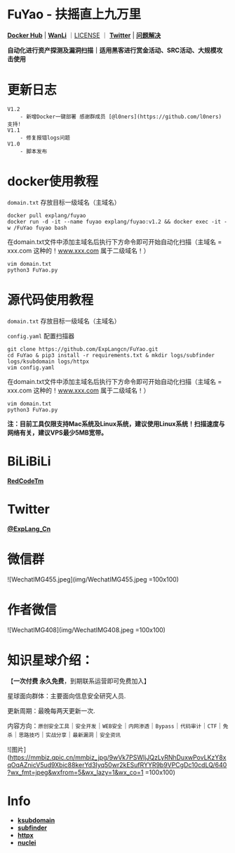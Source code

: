 # FuYao - 扶摇直上九万里

**[Docker Hub](https://hub.docker.com/r/explang/fuyaos)** | **[WanLi](https://github.com/ExpLangcn/WanLi)** ｜[LICENSE](LICENSE) ｜ **[Twitter](https://twitter.com/ExpLang_Cn)** | **[问题解决](https://github.com/ExpLangcn/FuYao/wiki/help)**

**自动化进行资产探测及漏洞扫描｜适用黑客进行赏金活动、SRC活动、大规模攻击使用**

# 更新日志

```
V1.2
    - 新增Docker一键部署 感谢群成员 [@l0ners](https://github.com/l0ners) 支持!
V1.1
    - 修复报错logs问题
V1.0
    - 脚本发布
```

# docker使用教程

`domain.txt` 存放目标一级域名（主域名）

```
docker pull explang/fuyao
docker run -d -it --name fuyao explang/fuyao:v1.2 && docker exec -it -w /FuYao fuyao bash
```

在domain.txt文件中添加主域名后执行下方命令即可开始自动化扫描（主域名 = xxx.com 这种的！www.xxx.com 属于二级域名！）

```
vim domain.txt
python3 FuYao.py
```

# 源代码使用教程

`domain.txt` 存放目标一级域名（主域名）

`config.yaml` 配置扫描器

```
git clone https://github.com/ExpLangcn/FuYao.git
cd FuYao & pip3 install -r requirements.txt & mkdir logs/subfinder logs/ksubdomain logs/httpx
vim config.yaml
```

在domain.txt文件中添加主域名后执行下方命令即可开始自动化扫描（主域名 = xxx.com 这种的！www.xxx.com 属于二级域名！）

```
vim domain.txt
python3 FuYao.py
```

**注：目前工具仅限支持Mac系统及Linux系统，建议使用Linux系统！扫描速度与网络有关，建议VPS最少5MB宽带。**

# BiLiBiLi

**[RedCodeTm](https://www.bilibili.com/)**

# Twitter

**[@ExpLang_Cn](https://twitter.com/ExpLang_Cn)**

# 微信群

![WechatIMG455.jpeg](img/WechatIMG455.jpeg =100x100)

# 作者微信

![WechatIMG408](img/WechatIMG408.jpeg =100x100)

# 知识星球介绍：

【**一次付费 永久免费**，到期联系运营即可免费加入】 

星球面向群体：主要面向信息安全研究人员. 

更新周期：最晚每两天更新一次. 

内容方向：`原创安全工具`｜`安全开发`｜`WEB安全`｜`内网渗透`｜`Bypass`｜`代码审计`｜`CTF`｜`免杀`｜`思路技巧`｜`实战分享`｜`最新漏洞`｜`安全资讯`

![图片](https://mmbiz.qpic.cn/mmbiz_jpg/9wVk7PSWIjJQzLyRNhDuxwPovLKzY8xqOqAZnicV5ud9Xbic88kerYd3Iyq50wr2kESufRYYR9b9VPCgDc10cdLQ/640?wx_fmt=jpeg&wxfrom=5&wx_lazy=1&wx_co=1 =100x100)

# Info

* **[ksubdomain](https://github.com/knownsec/ksubdomain)**
* **[subfinder](https://github.com/projectdiscovery/subfinder)**
* **[httpx](https://github.com/projectdiscovery/httpx)**
* **[nuclei](https://github.com/projectdiscovery/nuclei)**
